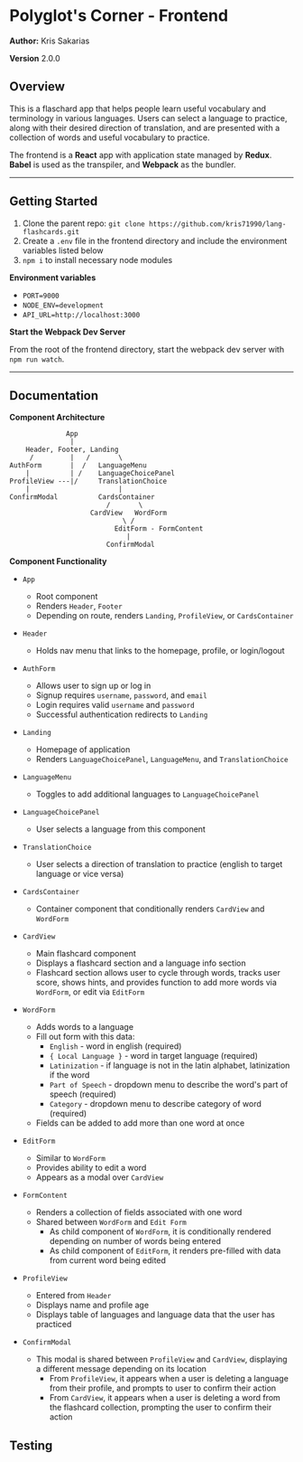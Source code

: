 # Polyglot's Corner - Frontend

**Author:** Kris Sakarias

**Version** 2.0.0

## Overview

This is a flaschard app that helps people learn useful vocabulary and terminology in various languages. Users can select a language to practice, along with their desired direction of translation, and are presented with a collection of words and useful vocabulary to practice. 

The frontend is a **React** app with application state managed by **Redux**. **Babel** is used as the transpiler, and **Webpack** as the bundler.

----

## Getting Started

1. Clone the parent repo: `git clone https://github.com/kris71990/lang-flashcards.git`
2. Create a `.env` file in the frontend directory and include the environment variables listed below
3. `npm i` to install necessary node modules

**Environment variables**

- `PORT=9000`
- `NODE_ENV=development`
- `API_URL=http://localhost:3000`

**Start the Webpack Dev Server**

From the root of the frontend directory, start the webpack dev server with `npm run watch`.

----

## Documentation

**Component Architecture**
```
              App
               |
    Header, Footer, Landing
     /         |   /       \
AuthForm       |  /   LanguageMenu
    |          | /    LanguageChoicePanel
ProfileView ---|/     TranslationChoice
    |                      |    
ConfirmModal          CardsContainer   
                        /       \
                    CardView   WordForm
                            \ /
                          EditForm - FormContent
                             |
                        ConfirmModal
```

**Component Functionality**

- `App`
  - Root component
  - Renders `Header`, `Footer`
  - Depending on route, renders `Landing`, `ProfileView`, or `CardsContainer`

- `Header`
  - Holds nav menu that links to the homepage, profile, or login/logout

- `AuthForm`
  - Allows user to sign up or log in
  - Signup requires `username`, `password`, and `email`
  - Login requires valid `username` and `password`
  - Successful authentication redirects to `Landing`

- `Landing`
  - Homepage of application
  - Renders `LanguageChoicePanel`, `LanguageMenu`, and `TranslationChoice`

- `LanguageMenu`
  - Toggles to add additional languages to `LanguageChoicePanel`

- `LanguageChoicePanel`
  - User selects a language from this component

- `TranslationChoice`
  - User selects a direction of translation to practice (english to target language or vice versa)

- `CardsContainer`
  - Container component that conditionally renders `CardView` and `WordForm`

- `CardView`
  - Main flashcard component
  - Displays a flashcard section and a language info section
  - Flashcard section allows user to cycle through words, tracks user score, shows hints, and provides function to add more words via `WordForm`, or edit via `EditForm`

- `WordForm`
  - Adds words to a language 
  - Fill out form with this data:
    - `English` - word in english (required)
    - `{ Local Language }` - word in target language (required)
    - `Latinization` - if language is not in the latin alphabet, latinization if the word
    - `Part of Speech` - dropdown menu to describe the word's part of speech (required) 
    - `Category` - dropdown menu to describe category of word (required)
  - Fields can be added to add more than one word at once

- `EditForm`
  - Similar to `WordForm`
  - Provides ability to edit a word
  - Appears as a modal over `CardView`

- `FormContent`
  - Renders a collection of fields associated with one word 
  - Shared between `WordForm` and `Edit Form`
    - As child component of `WordForm`, it is conditionally rendered depending on number of words being entered
    - As child component of `EditForm`, it renders pre-filled with data from current word being edited

- `ProfileView`
  - Entered from `Header`
  - Displays name and profile age
  - Displays table of languages and language data that the user has practiced

- `ConfirmModal`
  - This modal is shared between `ProfileView` and `CardView`, displaying a different message depending on its location
    - From `ProfileView`, it appears when a user is deleting a language from their profile, and prompts to user to confirm their action
    - From `CardView`, it appears when a user is deleting a word from the flashcard collection, prompting the user to confirm their action


## Testing


